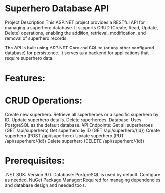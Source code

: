 # Superhero Database API
Project Description
This ASP.NET project provides a RESTful API for managing a superhero database. It supports CRUD (Create, Read, Update, Delete) operations, enabling the addition, retrieval, modification, and removal of superhero records.

The API is built using ASP.NET Core and SQLite (or any other configured database) for persistence. It serves as a backend for applications that require superhero data.

# Features:
# CRUD Operations:
Create new superhero.
Retrieve all superheroes or a specific superhero by ID.
Update superhero details.
Delete superheroes.
Database: Uses PostgreSQL as the default database.
API Endpoints:
Get all superheroes (GET /api/superhero)
Get superhero by ID (GET /api/superhero/{id})
Create superhero (POST /api/superhero)
Update superhero (PUT /api/superhero/{id})
Delete superhero (DELETE /api/superhero/{id})
# Prerequisites:
.NET SDK: Version 9.0.
Database: PostgreSQL is used by default. Configure as needed.
NuGet Package Manager: Required for managing dependencies and database design and needed tools.
